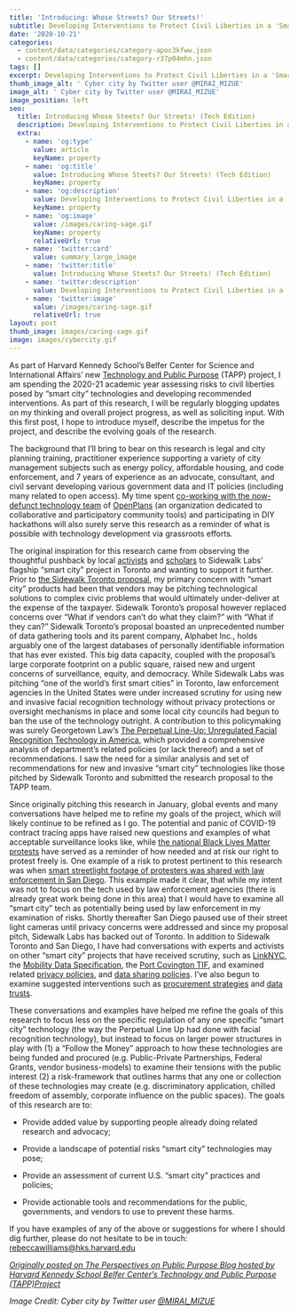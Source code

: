```yaml
---
title: 'Introducing: Whose Streets? Our Streets!'
subtitle: Developing Interventions to Protect Civil Liberties in a 'Smart City'
date: '2020-10-21'
categories:
  - content/data/categories/category-apoc3kfww.json
  - content/data/categories/category-r37p04mhn.json
tags: []
excerpt: Developing Interventions to Protect Civil Liberties in a 'Smart City'
thumb_image_alt: ' Cyber city by Twitter user @MIRAI_MIZUE'
image_alt: ' Cyber city by Twitter user @MIRAI_MIZUE'
image_position: left
seo:
  title: Introducing Whose Steets? Our Streets! (Tech Edition)
  description: Developing Interventions to Protect Civil Liberties in a 'Smart City'
  extra:
    - name: 'og:type'
      value: article
      keyName: property
    - name: 'og:title'
      value: Introducing Whose Steets? Our Streets! (Tech Edition)
      keyName: property
    - name: 'og:description'
      value: Developing Interventions to Protect Civil Liberties in a 'Smart City'
      keyName: property
    - name: 'og:image'
      value: /images/caring-sage.gif
      keyName: property
      relativeUrl: true
    - name: 'twitter:card'
      value: summary_large_image
    - name: 'twitter:title'
      value: Introducing Whose Steets? Our Streets! (Tech Edition)
    - name: 'twitter:description'
      value: Developing Interventions to Protect Civil Liberties in a 'Smart City'
    - name: 'twitter:image'
      value: /images/caring-sage.gif
      relativeUrl: true
layout: post
thumb_image: images/caring-sage.gif
image: images/cybercity.gif
---
```

As part of Harvard Kennedy School’s Belfer Center for Science and International Affairs’ new [ Technology and Public Purpose](https://medium.com/r/?url=httpsundefined2Fundefined2Fproject%2Ftechnology-and-public-purpose) (TAPP) project, I am spending the 2020-21 academic year assessing risks to civil liberties posed by “smart city” technologies and developing recommended interventions. As part of this research, I will be regularly blogging updates on my thinking and overall project progress, as well as soliciting input. With this first post, I hope to introduce myself, describe the impetus for the project, and describe the evolving goals of the research.

The background that I’ll bring to bear on this research is legal and city planning training, practitioner experience supporting a variety of city management subjects such as energy policy, affordable housing, and code enforcement, and 7 years of experience as an advocate, consultant, and civil servant developing various government data and IT policies (including many related to open access). My time spent [co-working with the now-defunct technology team](https://github.com/openplans/history-of) of [OpenPlans](https://www.openplans.org/) (an organization dedicated to collaborative and participatory community tools) and participating in DIY hackathons will also surely serve this research as a reminder of what is possible with technology development via grassroots efforts.

The original inspiration for this research came from observing the thoughtful pushback by local [activists](https://www.blocksidewalk.ca/) and [scholars](https://some-thoughts.org/) to Sidewalk Labs’ flagship “smart city” project in Toronto and wanting to support it further. Prior to [the Sidewalk Toronto proposal](https://www.sidewalktoronto.ca/), my primary concern with “smart city” products had been that vendors may be pitching technological solutions to complex civic problems that would ultimately under-deliver at the expense of the taxpayer. Sidewalk Toronto’s proposal however replaced concerns over “What if vendors can’t do what they claim?” with “What if they can?” Sidewalk Toronto’s proposal boasted an unprecedented number of data gathering tools and its parent company, Alphabet Inc., holds arguably one of the largest databases of personally identifiable information that has ever existed. This big data capacity, coupled with the proposal’s large corporate footprint on a public square, raised new and urgent concerns of surveillance, equity, and democracy. While Sidewalk Labs was pitching “one of the world’s first smart cities” in Toronto, law enforcement agencies in the United States were under increased scrutiny for using new and invasive facial recognition technology without privacy protections or oversight mechanisms in place and some local city councils had begun to ban the use of the technology outright. A contribution to this policymaking was surely Georgetown Law’s [The Perpetual Line-Up: Unregulated  Facial Recognition Technology in America](https://www.perpetuallineup.org/sites/default/files/2016-12/Theundefined20Line-Upundefined20Centerundefined20Privacyundefined20Technologyundefined20Georgetownundefined20-%20121616.pdf), which provided a comprehensive analysis of department’s related policies (or lack thereof) and a set of recommendations. I saw the need for a similar analysis and set of recommendations for new and invasive “smart city” technologies like those pitched by Sidewalk Toronto and submitted the research proposal to the TAPP team.

Since originally pitching this research in January, global events and many conversations have helped me to refine my goals of the project, which will likely continue to be refined as I go. The potential and panic of COVID-19 contract tracing apps have raised new questions and examples of what acceptable surveillance looks like, while [the national Black Lives Matter protests](https://www.nytimes.com/interactive/2020/07/03/us/george-floyd-protests-crowd-size.html) have served as a reminder of how needed and at risk our right to protest freely is. One example of a risk to protest pertinent to this research was when [smart streetlight footage of protesters was shared with law enforcement in San Diego](https://www.voiceofsandiego.org/topics/government/police-used-smart-streetlight-footage-to-investigate-protesters/). This example made it clear, that while my intent was not to focus on the tech used by law enforcement agencies (there is already great work being done in this area) that I would have to examine all “smart city” tech as potentially being used by law enforcement in my examination of risks. Shortly thereafter San Diego paused use of their street light cameras until privacy concerns were addressed and since my proposal pitch, Sidewalk Labs has backed out of Toronto. In addition to Sidewalk Toronto and San Diego, I have had conversations with experts and activists on other “smart city” projects that have received scrutiny, such as [LinkNYC](https://www.link.nyc/), the [Mobility Data Specification](https://ladot.io/wp-content/uploads/2018/12/What-is-MDS-Cities.pdf), the [Port Covington TIF](https://pc.city/), and examined related [privacy policies](https://www.link.nyc/privacy-policy.html), and [data sharing policies](https://www.sandiego.gov/sites/default/files/police_department_procedure_on_streetlights_technology.pdf). I’ve also begun to examine suggested interventions such as [procurement strategies](https://monum.github.io/playbook/) and [data trusts](https://www.sciencedirect.com/science/article/abs/pii/S0736585320301155).

These conversations and examples have helped me refine the goals of this research to focus less on the specific regulation of any one specific “smart city” technology (the way the Perpetual Line Up had done with facial recognition technology), but instead to focus on larger power structures in play with (1) a “Follow the Money” approach to how these technologies are being funded and procured (e.g. Public-Private Partnerships, Federal Grants, vendor business-models) to examine their tensions with the public interest (2) a risk-framework that outlines harms that any one or collection of these technologies may create (e.g. discriminatory application, chilled freedom of assembly, corporate influence on the public spaces). The goals of this research are to:

*   Provide added value by supporting people already doing related research and advocacy;

*   Provide a landscape of potential risks “smart city” technologies may pose;

*   Provide an assessment of current U.S. “smart city” practices and policies;

*   Provide actionable tools and recommendations for the public, governments, and vendors to use to prevent these harms.

If you have examples of any of the above or suggestions for where I should dig further, please do not hesitate to be in touch: <rebeccawilliams@hks.harvard.edu>

[*Originally posted on The Perspectives on Public Purpose Blog hosted by Harvard Kennedy School Belfer Center’s Technology and Public Purpose (TAPP)Project*](https://www.belfercenter.org/publication/introducing-whose-streets-our-streets-developing-interventions-protect-civil-liberties)

*Image Credit: Cyber city by Twitter user [@MIRAI_MIZUE](https://twitter.com/MIRAI_MIZUE)*
